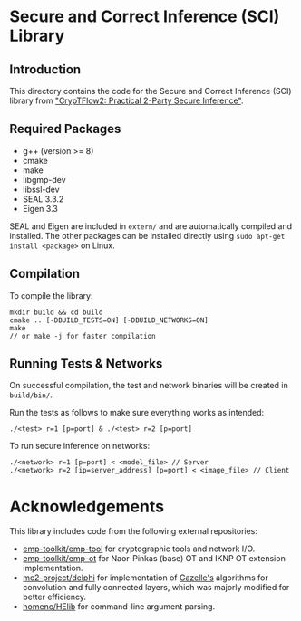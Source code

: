 # Secure and Correct Inference (SCI) Library

## Introduction
This directory contains the code for the Secure and Correct Inference (SCI) library from ["CrypTFlow2: Practical 2-Party Secure Inference"](https://eprint.iacr.org/2020/1002).

## Required Packages
 - g++ (version >= 8)
 - cmake
 - make
 - libgmp-dev
 - libssl-dev  
 - SEAL 3.3.2
 - Eigen 3.3

SEAL and Eigen are included in `extern/` and are automatically compiled and installed. The other packages can be installed directly using `sudo apt-get install <package>` on Linux.

## Compilation

To compile the library:

```
mkdir build && cd build
cmake .. [-DBUILD_TESTS=ON] [-DBUILD_NETWORKS=ON]
make
// or make -j for faster compilation
```

## Running Tests & Networks

On successful compilation, the test and network binaries will be created in `build/bin/`.

Run the tests as follows to make sure everything works as intended:

`./<test> r=1 [p=port] & ./<test> r=2 [p=port]`

To run secure inference on networks:

```
./<network> r=1 [p=port] < <model_file> // Server
./<network> r=2 [ip=server_address] [p=port] < <image_file> // Client
```

# Acknowledgements

This library includes code from the following external repositories:

 - [emp-toolkit/emp-tool](https://github.com/emp-toolkit/emp-tool/tree/c44566f40690d2f499aba4660f80223dc238eb03/emp-tool) for cryptographic tools and network I/O.
 - [emp-toolkit/emp-ot](https://github.com/emp-toolkit/emp-ot/tree/0f4a1e41a25cf1a034b5796752fde903a241f482/emp-ot) for Naor-Pinkas (base) OT and IKNP OT extension implementation.
 - [mc2-project/delphi](https://github.com/mc2-project/delphi/tree/de77cd7b896a2314fec205a8f67b257df46dd75c/rust/protocols-sys/c++/src/lib) for implementation of [Gazelle's](https://eprint.iacr.org/2018/073.pdf) algorithms for convolution and fully connected layers, which was majorly modified for better efficiency. 
 - [homenc/HElib](https://github.com/homenc/HElib/blob/6397b23e64c32fd6eab76bd7a08b95d8399503f4/src/NumbTh.h) for command-line argument parsing.
